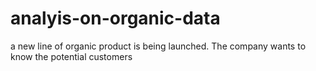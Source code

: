 # analyis-on-organic-data
a new line of organic product is being launched. The company wants to know the potential customers 
